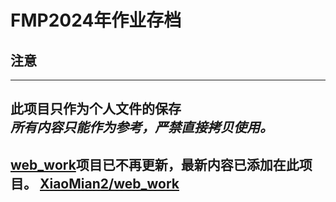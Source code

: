 # FMP2024年作业存档
## 注意

------------------------------------------------------------------------------------------------------------------------------------------------------------------
此项目只作为个人文件的保存  
***所有内容只能作为参考，严禁直接拷贝使用。***
-----------------------------------------------------------------------------------------------
[web_work](https://github.com/XiaoMian2/web_work)项目已不再更新，最新内容已添加在此项目。
[XiaoMian2/web_work](https://github.com/XiaoMian2/web_work)
-----------------------------------------------------------------------------------------------
